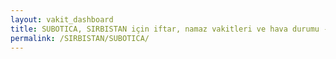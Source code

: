 ```yaml
---
layout: vakit_dashboard
title: SUBOTICA, SIRBISTAN için iftar, namaz vakitleri ve hava durumu - ilçe/eyalet seç
permalink: /SIRBISTAN/SUBOTICA/
---
```


<script type="text/javascript">
  var GLOBAL_COUNTRY = 'SIRBISTAN';
  var GLOBAL_CITY = 'SUBOTICA';
  var GLOBAL_STATE = '';
  var lat = 72;
  var lon = 21;
</script>
